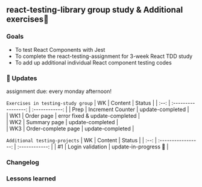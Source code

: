 ## react-testing-library group study & Additional exercises📲

### Goals
- To test React Components with Jest
- To complete the react-testing-assignment for 3-week React TDD study
- To add up additional individual React component testing codes

### 📗 Updates
assignment due: every monday afternoon!

`Exercises in testing-study group`
| WK | Content | Status | 
| :--: | :-----------------: | :------------: |
|  Prep | Increment Counter  | update-completed |  
|  WK1 | Order page | error fixed & update-completed |   
|  WK2 | Summary page | update-completed  |  
|  WK3 | Order-complete page | update-completed | 

`Additional testing-projects`
| WK | Content | Status | 
| :--: | :-----------------: | :------------: |
|  #1 | Login validation | update-in-progress 🍨 |


### Changelog

### Lessons learned
